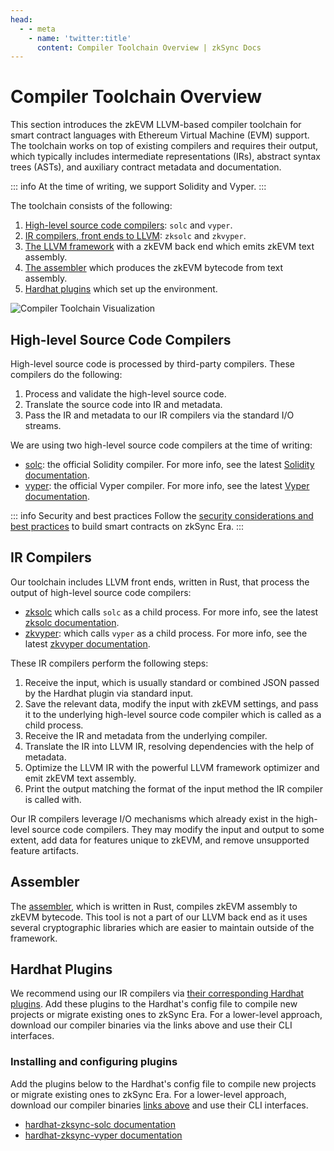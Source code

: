 ```yaml
---
head:
  - - meta
    - name: 'twitter:title'
      content: Compiler Toolchain Overview | zkSync Docs
---
```


# Compiler Toolchain Overview

This section introduces the zkEVM LLVM-based compiler toolchain for smart contract languages with Ethereum Virtual
Machine (EVM) support. The toolchain works on top of existing compilers and requires their output, which typically
includes intermediate representations (IRs), abstract syntax trees (ASTs), and auxiliary contract metadata and
documentation.

::: info At the time of writing, we support Solidity and Vyper. :::

The toolchain consists of the following:

1. [High-level source code compilers](#high-level-source-code-compilers): `solc` and `vyper`.
2. [IR compilers, front ends to LLVM](#ir-compilers): `zksolc` and `zkvyper`.
3. [The LLVM framework](./llvm.md) with a zkEVM back end which emits zkEVM text assembly.
4. [The assembler](#assembler) which produces the zkEVM bytecode from text assembly.
5. [Hardhat plugins](#hardhat-plugins) which set up the environment.

![Compiler Toolchain Visualization](../../../../assets/images/compiler-toolchain.png 'Compiler Toolchain')

## High-level Source Code Compilers

High-level source code is processed by third-party compilers. These compilers do the following:

1. Process and validate the high-level source code.
2. Translate the source code into IR and metadata.
3. Pass the IR and metadata to our IR compilers via the standard I/O streams.

We are using two high-level source code compilers at the time of writing:

- [solc](https://github.com/ethereum/solc-bin): the official Solidity compiler. For more info, see the latest
  [Solidity documentation](https://docs.soliditylang.org/en/latest/).
- [vyper](https://github.com/vyperlang/vyper/releases): the official Vyper compiler. For more info, see the latest
  [Vyper documentation](https://docs.vyperlang.org/en/latest/index.html).

::: info Security and best practices Follow the
[security considerations and best practices](../../../../build/quick-start/best-practices.md#security-and-best-practices)
to build smart contracts on zkSync Era. :::

## IR Compilers

Our toolchain includes LLVM front ends, written in Rust, that process the output of high-level source code compilers:

- [zksolc](https://github.com/matter-labs/zksolc-bin) which calls `solc` as a child process. For more info, see the
  latest [zksolc documentation](./solidity.md).
- [zkvyper](https://github.com/matter-labs/zkvyper-bin): which calls `vyper` as a child process. For more info, see the
  latest [zkvyper documentation](./vyper.md).

These IR compilers perform the following steps:

1. Receive the input, which is usually standard or combined JSON passed by the Hardhat plugin via standard input.
2. Save the relevant data, modify the input with zkEVM settings, and pass it to the underlying high-level source code
   compiler which is called as a child process.
3. Receive the IR and metadata from the underlying compiler.
4. Translate the IR into LLVM IR, resolving dependencies with the help of metadata.
5. Optimize the LLVM IR with the powerful LLVM framework optimizer and emit zkEVM text assembly.
6. Print the output matching the format of the input method the IR compiler is called with.

Our IR compilers leverage I/O mechanisms which already exist in the high-level source code compilers. They may modify
the input and output to some extent, add data for features unique to zkEVM, and remove unsupported feature artifacts.

## Assembler

The [assembler](https://github.com/matter-labs/era-zkEVM-assembly), which is written in Rust, compiles zkEVM assembly to
zkEVM bytecode. This tool is not a part of our LLVM back end as it uses several cryptographic libraries which are easier
to maintain outside of the framework.

## Hardhat Plugins

We recommend using our IR compilers via
[their corresponding Hardhat plugins](../../../../build/tooling/hardhat/getting-started.md). Add these plugins to the
Hardhat's config file to compile new projects or migrate existing ones to zkSync Era. For a lower-level approach,
download our compiler binaries via the links above and use their CLI interfaces.

### Installing and configuring plugins

Add the plugins below to the Hardhat's config file to compile new projects or migrate existing ones to zkSync Era. For a
lower-level approach, download our compiler binaries [links above](#ir-compilers) and use their CLI interfaces.

- [hardhat-zksync-solc documentation](../../../../build/tooling/hardhat/hardhat-zksync-solc.md)
- [hardhat-zksync-vyper documentation](../../../../build/tooling/hardhat/hardhat-zksync-vyper.md)
